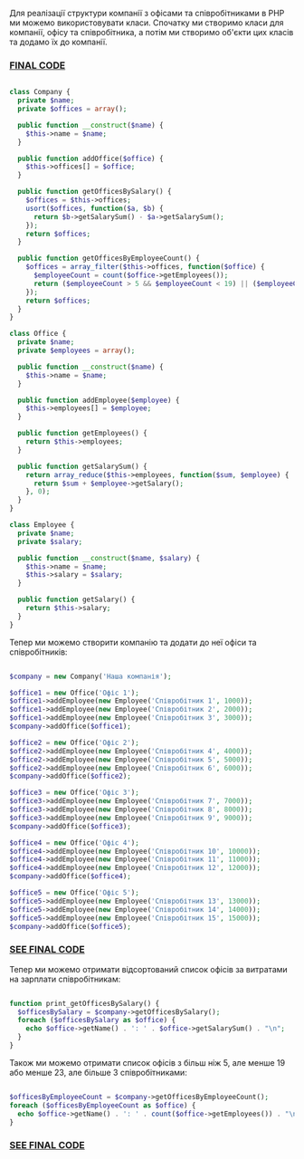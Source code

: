 

Для реалізації структури компанії з офісами та співробітниками в PHP ми можемо використовувати класи. Спочатку ми створимо класи для компанії, офісу та співробітника, а потім ми створимо об'єкти цих класів та додамо їх до компанії.

### [FINAL CODE](https://github.com/my-ihq-prf/-Back-end-PHP-Laravel-Developer/blob/main/php/runT1_T2.php)

```php

class Company {
  private $name;
  private $offices = array();

  public function __construct($name) {
    $this->name = $name;
  }

  public function addOffice($office) {
    $this->offices[] = $office;
  }

  public function getOfficesBySalary() {
    $offices = $this->offices;
    usort($offices, function($a, $b) {
      return $b->getSalarySum() - $a->getSalarySum();
    });
    return $offices;
  }

  public function getOfficesByEmployeeCount() {
    $offices = array_filter($this->offices, function($office) {
      $employeeCount = count($office->getEmployees());
      return ($employeeCount > 5 && $employeeCount < 19) || ($employeeCount > 3 && $employeeCount < 23);
    });
    return $offices;
  }
}

class Office {
  private $name;
  private $employees = array();

  public function __construct($name) {
    $this->name = $name;
  }

  public function addEmployee($employee) {
    $this->employees[] = $employee;
  }

  public function getEmployees() {
    return $this->employees;
  }

  public function getSalarySum() {
    return array_reduce($this->employees, function($sum, $employee) {
      return $sum + $employee->getSalary();
    }, 0);
  }
}

class Employee {
  private $name;
  private $salary;

  public function __construct($name, $salary) {
    $this->name = $name;
    $this->salary = $salary;
  }

  public function getSalary() {
    return $this->salary;
  }
}


```

Тепер ми можемо створити компанію та додати до неї офіси та співробітників:

```php

$company = new Company('Наша компанія');

$office1 = new Office('Офіс 1');
$office1->addEmployee(new Employee('Співробітник 1', 1000));
$office1->addEmployee(new Employee('Співробітник 2', 2000));
$office1->addEmployee(new Employee('Співробітник 3', 3000));
$company->addOffice($office1);

$office2 = new Office('Офіс 2');
$office2->addEmployee(new Employee('Співробітник 4', 4000));
$office2->addEmployee(new Employee('Співробітник 5', 5000));
$office2->addEmployee(new Employee('Співробітник 6', 6000));
$company->addOffice($office2);

$office3 = new Office('Офіс 3');
$office3->addEmployee(new Employee('Співробітник 7', 7000));
$office3->addEmployee(new Employee('Співробітник 8', 8000));
$office3->addEmployee(new Employee('Співробітник 9', 9000));
$company->addOffice($office3);

$office4 = new Office('Офіс 4');
$office4->addEmployee(new Employee('Співробітник 10', 10000));
$office4->addEmployee(new Employee('Співробітник 11', 11000));
$office4->addEmployee(new Employee('Співробітник 12', 12000));
$company->addOffice($office4);

$office5 = new Office('Офіс 5');
$office5->addEmployee(new Employee('Співробітник 13', 13000));
$office5->addEmployee(new Employee('Співробітник 14', 14000));
$office5->addEmployee(new Employee('Співробітник 15', 15000));
$company->addOffice($office5);


```

### [SEE FINAL CODE](https://github.com/my-ihq-prf/-Back-end-PHP-Laravel-Developer/blob/main/php/runT1_T2.php)

Тепер ми можемо отримати відсортований список офісів за витратами на зарплати співробітникам:

```php

function print_getOfficesBySalary() {
  $officesBySalary = $company->getOfficesBySalary();
  foreach ($officesBySalary as $office) {
    echo $office->getName() . ': ' . $office->getSalarySum() . "\n";
  }
}


```


Також ми можемо отримати список офісів з більш ніж 5, але менше 19 або менше 23, але більше 3 співробітниками:

```php

$officesByEmployeeCount = $company->getOfficesByEmployeeCount();
foreach ($officesByEmployeeCount as $office) {
  echo $office->getName() . ': ' . count($office->getEmployees()) . "\n";
}


```

### [SEE FINAL CODE](https://github.com/my-ihq-prf/-Back-end-PHP-Laravel-Developer/blob/main/php/runT1_T2.php)